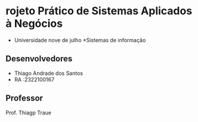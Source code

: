 # rojeto Prático de Sistemas Aplicados à Negócios

* Universidade nove de julho
*Sistemas de informação



## Desenvolvedores
 

* Thiago Andrade dos Santos
* RA :2322100167

## Professor

Prof. Thiagp Traue
